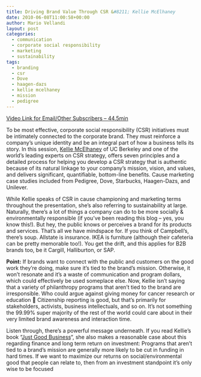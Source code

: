 ```yaml
---
title: Driving Brand Value Through CSR &#8211; Kellie McElhaney
date: 2010-06-08T11:00:58+00:00
author: Mario Vellandi
layout: post
categories:
  - communication
  - corporate social responsibility
  - marketing
  - sustainability
tags:
  - branding
  - csr
  - Dove
  - haagen-dazs
  - kellie mcelhaney
  - mission
  - pedigree
---
```

[Video Link for Email/Other Subscribers &#8211; 44.5min](http://vimeo.com/11821515)

To be most effective, corporate social responsibility (CSR) initiatives must be intimately connected to the corporate brand. They must reinforce a company’s unique identity and be an integral part of how a business tells its story. In this session, [Kellie McElhaney](http://sustainablelifemedia.com/innovator/kellie_mcelhaney) of UC Berkeley and one of the world’s leading experts on CSR strategy, offers seven principles and a detailed process for helping you develop a CSR strategy that is authentic because of its natural linkage to your company’s mission, vision, and values, and delivers significant, quantifiable, bottom-line benefits. Cause marketing case studies included from Pedigree, Dove, Starbucks, Haagen-Dazs, and Unilever.

While Kellie speaks of CSR in cause championing and marketing terms throughout the presentation, she&#8217;s also referring to sustainability at large. Naturally, there&#8217;s a lot of things a company can do to be more socially & environmentally responsible (if you&#8217;ve been reading this blog &#8211; yes, you know this!). But hey, the public knows or perceives a brand for its products and services. That&#8217;s all we have mindspace for. If you think of Campbell&#8217;s, there&#8217;s soup. Allstate is insurance. IKEA is furniture (although their cafeteria can be pretty memorable too!). You get the drift, and this applies for B2B brands too, be it Cargill, Halliburton, or SAP.

**Point:** If brands want to connect with the public and customers on the good work they&#8217;re doing, make sure it&#8217;s tied to the brand&#8217;s mission. Otherwise, it won&#8217;t resonate and it&#8217;s a waste of communication and program dollars, which could effectively be used someplace else. Now, Kellie isn&#8217;t saying that a variety of philanthropy programs that aren&#8217;t tied to the brand are irresponsible. Who could argue against giving money for cancer research or education 🙂 Citizenship reporting is good, but that&#8217;s primarily for stakeholders, activists, business intellectuals, and so on. It&#8217;s not something the 99.99% super majority of the rest of the world could care about in their very limited brand awareness and interaction time.

Listen through, there&#8217;s a powerful message underneath. If you read Kellie&#8217;s book &#8220;[Just Good Business](http://www.amazon.com/gp/product/1576754413?ie=UTF8&tag=melodinmarke-20&linkCode=as2&camp=1789&creative=390957&creativeASIN=1576754413)&#8220;, she also makes a reasonable case about this regarding finance and long term return on investment: Programs that aren&#8217;t tied to a brand&#8217;s mission are generally more likely to be cut in funding in hard times. If we want to maximize our returns on social/environmental good that people can relate to, then from an investment standpoint it&#8217;s only wise to be focused
